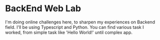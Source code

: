 # BackEnd Web Lab

I'm doing online challenges here, to sharpen my experiences on Backend field. I'll be using Typescript and Python. You can find various task I worked, from simple task like 'Hello World!' until complex app.
